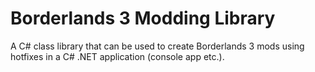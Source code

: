 # Borderlands 3 Modding Library
A C# class library that can be used to create Borderlands 3 mods using hotfixes in a C# .NET application (console app etc.).
